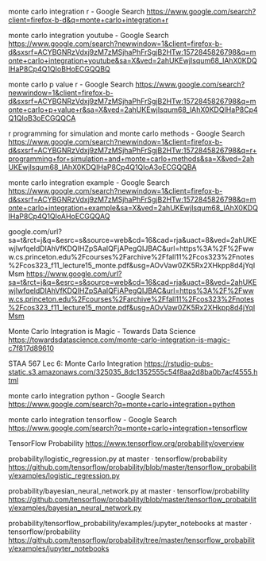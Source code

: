 

monte carlo integration r - Google Search
https://www.google.com/search?client=firefox-b-d&q=monte+carlo+integration+r

monte carlo integration youtube - Google Search
https://www.google.com/search?newwindow=1&client=firefox-b-d&sxsrf=ACYBGNRzVdxj9zM7zMSjhaPhFrSgjB2HTw:1572845826798&q=monte+carlo+integration+youtube&sa=X&ved=2ahUKEwjIsqum68_lAhX0KDQIHaP8Cp4Q1QIoBHoECGQQBQ

monte carlo p value r - Google Search
https://www.google.com/search?newwindow=1&client=firefox-b-d&sxsrf=ACYBGNRzVdxj9zM7zMSjhaPhFrSgjB2HTw:1572845826798&q=monte+carlo+p+value+r&sa=X&ved=2ahUKEwjIsqum68_lAhX0KDQIHaP8Cp4Q1QIoB3oECGQQCA

r programming for simulation and monte carlo methods - Google Search
https://www.google.com/search?newwindow=1&client=firefox-b-d&sxsrf=ACYBGNRzVdxj9zM7zMSjhaPhFrSgjB2HTw:1572845826798&q=r+programming+for+simulation+and+monte+carlo+methods&sa=X&ved=2ahUKEwjIsqum68_lAhX0KDQIHaP8Cp4Q1QIoA3oECGQQBA

monte carlo integration example - Google Search
https://www.google.com/search?newwindow=1&client=firefox-b-d&sxsrf=ACYBGNRzVdxj9zM7zMSjhaPhFrSgjB2HTw:1572845826798&q=monte+carlo+integration+example&sa=X&ved=2ahUKEwjIsqum68_lAhX0KDQIHaP8Cp4Q1QIoAHoECGQQAQ

google.com/url?sa=t&rct=j&q=&esrc=s&source=web&cd=16&cad=rja&uact=8&ved=2ahUKEwjIwfqeldDlAhVfKDQIHZpSAaIQFjAPegQIJBAC&url=https%3A%2F%2Fwww.cs.princeton.edu%2Fcourses%2Farchive%2Ffall11%2Fcos323%2Fnotes%2Fcos323_f11_lecture15_monte.pdf&usg=AOvVaw0ZK5Rx2XHkpp8d4jYqIMsm
https://www.google.com/url?sa=t&rct=j&q=&esrc=s&source=web&cd=16&cad=rja&uact=8&ved=2ahUKEwjIwfqeldDlAhVfKDQIHZpSAaIQFjAPegQIJBAC&url=https%3A%2F%2Fwww.cs.princeton.edu%2Fcourses%2Farchive%2Ffall11%2Fcos323%2Fnotes%2Fcos323_f11_lecture15_monte.pdf&usg=AOvVaw0ZK5Rx2XHkpp8d4jYqIMsm

Monte Carlo Integration is Magic - Towards Data Science
https://towardsdatascience.com/monte-carlo-integration-is-magic-c7f817d89610

STAA 567 Lec 6: Monte Carlo Integration
https://rstudio-pubs-static.s3.amazonaws.com/325035_8dc1352555c54f8aa2d8ba0b7acf4555.html

monte carlo integration python - Google Search
https://www.google.com/search?q=monte+carlo+integration+python

monte carlo integration tensorflow - Google Search
https://www.google.com/search?q=monte+carlo+integration+tensorflow

TensorFlow Probability
https://www.tensorflow.org/probability/overview

probability/logistic_regression.py at master · tensorflow/probability
https://github.com/tensorflow/probability/blob/master/tensorflow_probability/examples/logistic_regression.py

probability/bayesian_neural_network.py at master · tensorflow/probability
https://github.com/tensorflow/probability/blob/master/tensorflow_probability/examples/bayesian_neural_network.py

probability/tensorflow_probability/examples/jupyter_notebooks at master · tensorflow/probability
https://github.com/tensorflow/probability/tree/master/tensorflow_probability/examples/jupyter_notebooks

